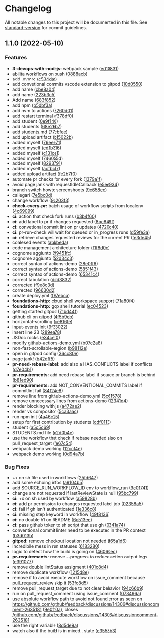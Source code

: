 # Changelog

All notable changes to this project will be documented in this file. See [standard-version](https://github.com/conventional-changelog/standard-version) for commit guidelines.

## 1.1.0 (2022-05-10)


### Features

* **3-devops-with-nodejs:** webpack sample ([ed10831](https://github.com/riccardodegasperiSA/2021-23.SA.UFS07/commit/ed1083170351f78b71c97b56afddb6a87b1b9e45))
* abilita workflows on push ([0888acb](https://github.com/riccardodegasperiSA/2021-23.SA.UFS07/commit/0888acbcbcb7cf93f92fd4c98ee8db0d935d1180))
* add .nvmrc ([c534daf](https://github.com/riccardodegasperiSA/2021-23.SA.UFS07/commit/c534dafb6d123f49a358fd2e41a7872917ba4b4d))
* add convetional commits vscode extension to gitpod ([10d0550](https://github.com/riccardodegasperiSA/2021-23.SA.UFS07/commit/10d055055aa180fd43caad47b4f64372a4f88cf2))
* add name ([cbe8a04](https://github.com/riccardodegasperiSA/2021-23.SA.UFS07/commit/cbe8a049c15bac1941a484b6a4d4792a51d74964))
* add name ([223b3c5](https://github.com/riccardodegasperiSA/2021-23.SA.UFS07/commit/223b3c572054d105539f06160ed1f8643ec73ec1))
* Add name ([683f852](https://github.com/riccardodegasperiSA/2021-23.SA.UFS07/commit/683f85206844679da4a1d10342cc2469155b2b04))
* add npm ([b5dbf3a](https://github.com/riccardodegasperiSA/2021-23.SA.UFS07/commit/b5dbf3a3940da6d59284d60905a67b1c5e3c0527))
* add nvm to actions ([7260d01](https://github.com/riccardodegasperiSA/2021-23.SA.UFS07/commit/7260d01f35d8455317a061f506c2b4f48068e351))
* add restart terminal ([f378df0](https://github.com/riccardodegasperiSA/2021-23.SA.UFS07/commit/f378df00e765c591fbbf7d3036aabc94202a3206))
* add student ([0e9f140](https://github.com/riccardodegasperiSA/2021-23.SA.UFS07/commit/0e9f1401f5121b64ca7670d84ac12f89b4e564c6))
* add students ([68e26b7](https://github.com/riccardodegasperiSA/2021-23.SA.UFS07/commit/68e26b71236ef7ee25045debdc753f741b8b215f))
* add students.md ([77cbfee](https://github.com/riccardodegasperiSA/2021-23.SA.UFS07/commit/77cbfeea74290630b953e06956503b4c48069570))
* add upload artifact ([b15022b](https://github.com/riccardodegasperiSA/2021-23.SA.UFS07/commit/b15022b5858adb88055531a92b72f9b1748d2b0c))
* added myself ([76eee71](https://github.com/riccardodegasperiSA/2021-23.SA.UFS07/commit/76eee7142663c10e32b53d02d0500af39dc046c9))
* added myself ([ed1b316](https://github.com/riccardodegasperiSA/2021-23.SA.UFS07/commit/ed1b3162a53f6b5ad94a00fe0d493564a999fa46))
* added myself ([c131ce1](https://github.com/riccardodegasperiSA/2021-23.SA.UFS07/commit/c131ce17686221d8de8da0455e1796c796ea0602))
* added myself ([746055d](https://github.com/riccardodegasperiSA/2021-23.SA.UFS07/commit/746055de6fd62444cf1b9d372a5a9019a000461c))
* added myself ([8293791](https://github.com/riccardodegasperiSA/2021-23.SA.UFS07/commit/8293791578f8dbf3b03faf70266e052b94c81bca))
* added myself ([acfbc17](https://github.com/riccardodegasperiSA/2021-23.SA.UFS07/commit/acfbc1725fc1e0f81607ec53385773b77a1d0e9c))
* added upload artifact ([fe2b7f0](https://github.com/riccardodegasperiSA/2021-23.SA.UFS07/commit/fe2b7f04db71962f5f1525c41505a19363426eaa))
* automate pr checks for every fork ([1379a1f](https://github.com/riccardodegasperiSA/2021-23.SA.UFS07/commit/1379a1f4a9d72f336b97233832d9e8fc5a44942e))
* avoid page jank with requestIdleCallback ([e5ee934](https://github.com/riccardodegasperiSA/2021-23.SA.UFS07/commit/e5ee934da3c4564d39289344aa6b0d93d7488976))
* branch switch howto screenshoots ([9c658ec](https://github.com/riccardodegasperiSA/2021-23.SA.UFS07/commit/9c658ec4873768ff090caed0fc73917c024330f6))
* callegari ([7e5bc0d](https://github.com/riccardodegasperiSA/2021-23.SA.UFS07/commit/7e5bc0d63c37b981187502a42e8727b0f4bb1ca3))
* change workflow ([9c203f3](https://github.com/riccardodegasperiSA/2021-23.SA.UFS07/commit/9c203f3fd1e2674afebddbfa6ab22a32a33f6d2e))
* **check-every-pr:** batch usage of workflow scripts from localenv ([4c69099](https://github.com/riccardodegasperiSA/2021-23.SA.UFS07/commit/4c6909915b7072bf4a8e12fa18eada97c3c34230))
* **ci:** action that check fork runs ([b3b4f60](https://github.com/riccardodegasperiSA/2021-23.SA.UFS07/commit/b3b4f601575d01f8817ef24456cdb303e1dc1530))
* **ci:** add label to pr if changes requested ([8bc849f](https://github.com/riccardodegasperiSA/2021-23.SA.UFS07/commit/8bc849f0e23adee4a4dd435a6cb599f5490f5ceb))
* **ci:** convetional commit lint on pr updates ([4720c40](https://github.com/riccardodegasperiSA/2021-23.SA.UFS07/commit/4720c405897492ba1d6243a596cde7e8d1998478))
* **ci:** pr-run-check will wait for queued or in_progress runs ([d59fe3a](https://github.com/riccardodegasperiSA/2021-23.SA.UFS07/commit/d59fe3ac45237ac46116a0576b41114d32ce8676))
* **ci:** retrieve changes requested reviews for the current PR ([fe3de45](https://github.com/riccardodegasperiSA/2021-23.SA.UFS07/commit/fe3de457becd5fe00399de1001e298e11aecafbf))
* coalesed events ([abbbeda](https://github.com/riccardodegasperiSA/2021-23.SA.UFS07/commit/abbbeda4ee76044eef9e39beaff3f30a68f6add0))
* code management architecture folder ([f1f8d0c](https://github.com/riccardodegasperiSA/2021-23.SA.UFS07/commit/f1f8d0cdcd409497c0be4502ae6bf58439302f31))
* cognome aggiunto ([99451fc](https://github.com/riccardodegasperiSA/2021-23.SA.UFS07/commit/99451fc2ccd47b2f654754eb1b28628744f29c60))
* cognome aggiunto ([52d34c3](https://github.com/riccardodegasperiSA/2021-23.SA.UFS07/commit/52d34c34eec825220e43da80992ee684b8897e71))
* correct syntax of actions-demo ([28e0ff6](https://github.com/riccardodegasperiSA/2021-23.SA.UFS07/commit/28e0ff63acbdb772fad1f02b297ef48012e952d2))
* correct syntax of actions-demo ([5851f43](https://github.com/riccardodegasperiSA/2021-23.SA.UFS07/commit/5851f432231c1adadd131fa91d88645f05be7c9a))
* correct syntax of actions-demo ([65341c4](https://github.com/riccardodegasperiSA/2021-23.SA.UFS07/commit/65341c455afcfcce69296e3795f6e4b856a99964))
* correct tabulation ([ddd3832](https://github.com/riccardodegasperiSA/2021-23.SA.UFS07/commit/ddd383258100735d2e41a14a6c8ae241c649ed91))
* corrected ([f9e8c3d](https://github.com/riccardodegasperiSA/2021-23.SA.UFS07/commit/f9e8c3d984564927c00713078b833fad94cfc8e7))
* corrected ([96630d2](https://github.com/riccardodegasperiSA/2021-23.SA.UFS07/commit/96630d29ccbfa93ebdd59e5f31807a533aad470e))
* create deploy.yml ([f97ebca](https://github.com/riccardodegasperiSA/2021-23.SA.UFS07/commit/f97ebca60ef735388c10e4c3efe34cbdc3a070d6))
* **foundations-http:** cloud shell workspace support ([71a80f4](https://github.com/riccardodegasperiSA/2021-23.SA.UFS07/commit/71a80f417da4c8c53f155ce6e3e9e9ac95b20b23))
* **foundations-http:** gcp shell tutorial ([ec04523](https://github.com/riccardodegasperiSA/2021-23.SA.UFS07/commit/ec04523affc7df1e369d9206bb4825d2ec4fbb63))
* getting started gitpod ([71bd44f](https://github.com/riccardodegasperiSA/2021-23.SA.UFS07/commit/71bd44f92b37ba80afd8facfd97032afb9b1fef3))
* github cli on gitpod ([4f5b9eb](https://github.com/riccardodegasperiSA/2021-23.SA.UFS07/commit/4f5b9ebc29be1b7e758eeedb50e28346c59a66ce))
* horizontal-scrolling ([ce816fe](https://github.com/riccardodegasperiSA/2021-23.SA.UFS07/commit/ce816fe6203461636339be9fce70156a38f8a395))
* input-events init ([9f33022](https://github.com/riccardodegasperiSA/2021-23.SA.UFS07/commit/9f330226433cb1c8d610a550a31b3fb316b20ab6))
* insert line 23 ([289ea78](https://github.com/riccardodegasperiSA/2021-23.SA.UFS07/commit/289ea7844b83d3f279a9ca6e64647f7b17723737))
* JSDoc rocks ([e34cef0](https://github.com/riccardodegasperiSA/2021-23.SA.UFS07/commit/e34cef0defc0bd61f17de60c5e30ba2bc357e27e))
* modify github-actions-demo.yml ([b07c2a8](https://github.com/riccardodegasperiSA/2021-23.SA.UFS07/commit/b07c2a8d98415eb42016b67f3f6c3b215b0e6df4))
* non-fast-scrollable-region ([b98112e](https://github.com/riccardodegasperiSA/2021-23.SA.UFS07/commit/b98112efcf762452140269fe8841e2e88e3d0cff))
* open in gitpod config ([36cc80e](https://github.com/riccardodegasperiSA/2021-23.SA.UFS07/commit/36cc80ea3436baea5ce991544dcd91e41df59a6b))
* page jank! ([b42dff5](https://github.com/riccardodegasperiSA/2021-23.SA.UFS07/commit/b42dff53eee8bfb84d6ac7fc93c931c7c3b4b463))
* **pr-need-rebase-label:** add also a HAS_CONFLICTS label if conflicts ([d7e04b1](https://github.com/riccardodegasperiSA/2021-23.SA.UFS07/commit/d7e04b10eb3a732768db94af6c5b56ee5878ee51))
* **pr-requirements:** add need rebase label if source pr branch is behind ([b81ed90](https://github.com/riccardodegasperiSA/2021-23.SA.UFS07/commit/b81ed9029e311addbcd727485e689ccd2c606ba2))
* **pr-requirements:** add NOT_CONVENTIONAL_COMMITS label if commitlint fail ([84f24e8](https://github.com/riccardodegasperiSA/2021-23.SA.UFS07/commit/84f24e8196b8489efc42947143bbcc1c83ec7aa5))
* remove line from github-actions-demo.yml ([5c61578](https://github.com/riccardodegasperiSA/2021-23.SA.UFS07/commit/5c615785ef795572cd4e13ac239a4d669527cd97))
* remove unnecessary lines from actions-demo ([12341d4](https://github.com/riccardodegasperiSA/2021-23.SA.UFS07/commit/12341d4b1f8e5835ee4ea27cdcf884c9fdb50cb6))
* render blocking with js ([a472ae2](https://github.com/riccardodegasperiSA/2021-23.SA.UFS07/commit/a472ae20ccc82183480ef21f7c514f97ac20d89d))
* render vs compositor ([5ca3aac](https://github.com/riccardodegasperiSA/2021-23.SA.UFS07/commit/5ca3aac2164169933efce27f65ccf79acab9a37c))
* run npm init ([4a46c25](https://github.com/riccardodegasperiSA/2021-23.SA.UFS07/commit/4a46c2591c1efbdd06f8dea623e7ef98bc3cdddc))
* setup for first contribution by students ([cdf0113](https://github.com/riccardodegasperiSA/2021-23.SA.UFS07/commit/cdf01137d797ff28fc9feb50b1fe38244f16f412))
* student ([a5c5c69](https://github.com/riccardodegasperiSA/2021-23.SA.UFS07/commit/a5c5c69cb6f335786ed12f9ee5f41b8c13a29789))
* STUDENTS.md file ([c2d0b4e](https://github.com/riccardodegasperiSA/2021-23.SA.UFS07/commit/c2d0b4eae1714b156d9cc2ee5b51d09bfc02510b))
* use the workflow that check if rebase needed also on pull_request_target ([fe67c54](https://github.com/riccardodegasperiSA/2021-23.SA.UFS07/commit/fe67c540310f232a63936c21f3515689406a1e78))
* webpack demo working ([12ccf4e](https://github.com/riccardodegasperiSA/2021-23.SA.UFS07/commit/12ccf4ebf260ecc8b7dc1bcf9910f7d127e1a98e))
* webpack demo working ([0d94a7b](https://github.com/riccardodegasperiSA/2021-23.SA.UFS07/commit/0d94a7b87709057c0dc1889c379f7857e6bc2f92))


### Bug Fixes

* +x on sh file used in workflows ([25fd647](https://github.com/riccardodegasperiSA/2021-23.SA.UFS07/commit/25fd64787775039a034a0fbfdf321fcbcae8e7a5))
* add some echoing infos ([a9104b5](https://github.com/riccardodegasperiSA/2021-23.SA.UFS07/commit/a9104b5c3dd56edc26d6258ffb516895c1933345))
* add SOURCE_RUN_WORKFLOW_ID env to workflow_run ([9c01741](https://github.com/riccardodegasperiSA/2021-23.SA.UFS07/commit/9c01741c5da973a00a34233abeaa49f6a366e22c))
* change are not requested if lastReviewState is null ([95bc799](https://github.com/riccardodegasperiSA/2021-23.SA.UFS07/commit/95bc79915fa0b1588a6c08a3d65f8695a49ae22c))
* **ci:** +x on sh used by workflow ([a59828b](https://github.com/riccardodegasperiSA/2021-23.SA.UFS07/commit/a59828bd6f3aa91ea09858bfd13019baea216175))
* **ci:** add pr permission to changes requested label job ([02358a5](https://github.com/riccardodegasperiSA/2021-23.SA.UFS07/commit/02358a599b2d00550ea6deb1ef56f4af80c08c18))
* **ci:** fail if gh isn't authenticated ([1e336c8](https://github.com/riccardodegasperiSA/2021-23.SA.UFS07/commit/1e336c8aefeaefe38f8209ab7e8e2c9ca3052901))
* **ci:** missing step keyword in workflow ([49f8136](https://github.com/riccardodegasperiSA/2021-23.SA.UFS07/commit/49f813690696c9a5ba3b4bd80ed2dadce7943237))
* **ci:** no double h1 on README ([6c513ee](https://github.com/riccardodegasperiSA/2021-23.SA.UFS07/commit/6c513ee4f3fa25cac60ff902556a724e0752a32e))
* **ci:** pass github token to sh script that use gh ([0341a74](https://github.com/riccardodegasperiSA/2021-23.SA.UFS07/commit/0341a74b9da6731502db0f3ca2a9045aabc70b7e))
* conventional commit linter need to be executed in the PR context ([b3d013b](https://github.com/riccardodegasperiSA/2021-23.SA.UFS07/commit/b3d013b170ef9d72f0bc9d1965eae39f869400ba))
* **gitpod:** remove checkout location not needed ([f65a1d6](https://github.com/riccardodegasperiSA/2021-23.SA.UFS07/commit/f65a1d69dc2ebe375082ad53f05689e284f5337a))
* incredibile mess in run statuses ([6183280](https://github.com/riccardodegasperiSA/2021-23.SA.UFS07/commit/6183280fac77670ae21efb86b5210bf643f88442))
* logic to detect how the build is going on ([46060ec](https://github.com/riccardodegasperiSA/2021-23.SA.UFS07/commit/46060ec0ff936569922519c798f119c728d3eb1d))
* **pr-requirements:** remove --progress to reduce action output logs ([e391077](https://github.com/riccardodegasperiSA/2021-23.SA.UFS07/commit/e391077817b7733c95a8be233f961cc03b3c9506))
* remove double lintStatus assigment ([401c8d4](https://github.com/riccardodegasperiSA/2021-23.SA.UFS07/commit/401c8d4bd4cdedd50a7979155dbae73f23b0344f))
* remove duplicate workflow ([1215d8e](https://github.com/riccardodegasperiSA/2021-23.SA.UFS07/commit/1215d8e65801063e24a9929cfcf9396f00b72a7c))
* remove if to avoid execute workflow on issue_comment because pull_request_review skip it ([53fc8d5](https://github.com/riccardodegasperiSA/2021-23.SA.UFS07/commit/53fc8d5d8b3f95e5d8524793606597af41fd5cd8))
* remove pull_request_target due to not clear behavior ([94c66b9](https://github.com/riccardodegasperiSA/2021-23.SA.UFS07/commit/94c66b9dadb194ca76cf7c6db1a739c361389d4e))
* run on pull_request_comment using issue_comment ([073496a](https://github.com/riccardodegasperiSA/2021-23.SA.UFS07/commit/073496af8013c670a5f29036e1793ab76537daa9))
* use absolute workflow path to avoid not found error as seen on https://github.com/github/feedback/discussions/14306#discussioncomment-2635181 ([9e0f10a](https://github.com/riccardodegasperiSA/2021-23.SA.UFS07/commit/9e0f10a9d98647dcb3784b8b95d8d9666b40c604)), closes [/github.com/github/feedback/discussions/14306#discussioncomment-2635181](https://github.com/riccardodegasperiSA//github.com/github/feedback/discussions/14306/issues/discussioncomment-2635181)
* use the right variable ([8d5de9a](https://github.com/riccardodegasperiSA/2021-23.SA.UFS07/commit/8d5de9ad46bda15c25e7ce01eb726df1f5a27a67))
* watch also if the build is in mixed.. state ([e3558b3](https://github.com/riccardodegasperiSA/2021-23.SA.UFS07/commit/e3558b308e6404f96879d7d8f34222d8e545593e))
